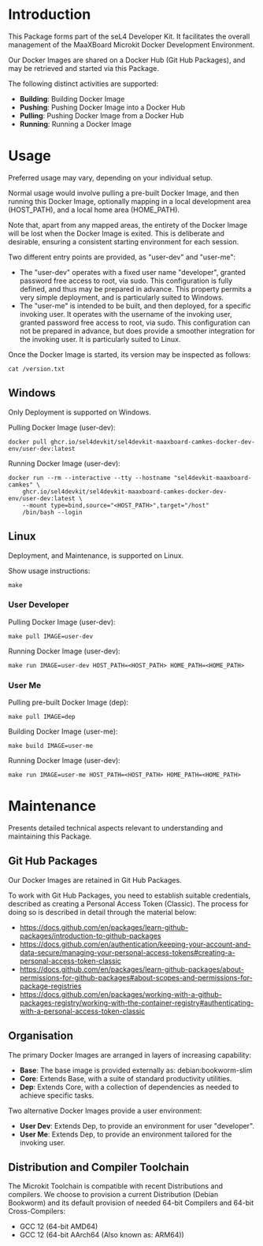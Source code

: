 # Introduction

This Package forms part of the seL4 Developer Kit. It facilitates the overall
management of the MaaXBoard Microkit Docker Development Environment.

Our Docker Images are shared on a Docker Hub (Git Hub Packages), and may be
retrieved and started via this Package.

The following distinct activities are supported:
* __Building__: Building Docker Image
* __Pushing__: Pushing Docker Image into a Docker Hub
* __Pulling__: Pushing Docker Image from a Docker Hub
* __Running__: Running a Docker Image

# Usage

Preferred usage may vary, depending on your individual setup.

Normal usage would involve pulling a pre-built Docker Image, and then running
this Docker Image, optionally mapping in a local development area (HOST_PATH),
and a local home area (HOME_PATH).

Note that, apart from any mapped areas, the entirety of the Docker Image will
be lost when the Docker Image is exited. This is deliberate and desirable,
ensuring a consistent starting environment for each session.

Two different entry points are provided, as "user-dev" and "user-me":
* The "user-dev" operates with a fixed user name "developer", granted password
  free access to root, via sudo. This
  configuration is fully defined, and thus may be prepared in
advance. This property permits a very simple deployment, and is particularly
suited to Windows.
* The "user-me" is intended to be built, and then deployed, for a specific
  invoking user. It operates with the username of the invoking user, granted
password free access to root, via sudo. This configuration can not be prepared
in advance, but does provide a smoother integration for the invoking user. It
is particularly suited to Linux.

Once the Docker Image is started, its version may be inspected as follows:
```
cat /version.txt
```

## Windows

Only Deployment is supported on Windows.

Pulling Docker Image (user-dev):
```
docker pull ghcr.io/sel4devkit/sel4devkit-maaxboard-camkes-docker-dev-env/user-dev:latest
```

Running Docker Image (user-dev):
```
docker run --rm --interactive --tty --hostname "sel4devkit-maaxboard-camkes" \
    ghcr.io/sel4devkit/sel4devkit-maaxboard-camkes-docker-dev-env/user-dev:latest \
    --mount type=bind,source="<HOST_PATH>",target="/host"
    /bin/bash --login
```

## Linux

Deployment, and Maintenance, is supported on Linux.

Show usage instructions:
```
make
```

### User Developer

Pulling Docker Image (user-dev):
```
make pull IMAGE=user-dev
```

Running Docker Image (user-dev):
```
make run IMAGE=user-dev HOST_PATH=<HOST_PATH> HOME_PATH=<HOME_PATH>
```

### User Me

Pulling pre-built Docker Image (dep):
```
make pull IMAGE=dep
```

Building Docker Image (user-me):
```
make build IMAGE=user-me
```

Running Docker Image (user-dev):
```
make run IMAGE=user-me HOST_PATH=<HOST_PATH> HOME_PATH=<HOME_PATH>
```

# Maintenance

Presents detailed technical aspects relevant to understanding and maintaining
this Package.

## Git Hub Packages

Our Docker Images are retained in Git Hub Packages.

To work with Git Hub Packages, you need to establish suitable credentials,
described as creating a Personal Access Token (Classic). The process for doing
so is described in detail through the material below:
* https://docs.github.com/en/packages/learn-github-packages/introduction-to-github-packages
* https://docs.github.com/en/authentication/keeping-your-account-and-data-secure/managing-your-personal-access-tokens#creating-a-personal-access-token-classic
* https://docs.github.com/en/packages/learn-github-packages/about-permissions-for-github-packages#about-scopes-and-permissions-for-package-registries
* https://docs.github.com/en/packages/working-with-a-github-packages-registry/working-with-the-container-registry#authenticating-with-a-personal-access-token-classic

## Organisation 

The primary Docker Images are arranged in layers of increasing capability:
* __Base__: The base image is provided externally as: debian:bookworm-slim
* __Core__: Extends Base, with a suite of standard productivity
  utilities.
* __Dep__: Extends Core, with a collection of dependencies as needed to
  achieve specific tasks.

Two alternative Docker Images provide a user environment:
* __User Dev__: Extends Dep, to provide an environment for user "developer".
* __User Me__: Extends Dep, to provide an environment tailored for the
  invoking user.

## Distribution and Compiler Toolchain

The Microkit Toolchain is compatible with recent Distributions and compilers.
We choose to provision a current Distribution (Debian Bookworm) and its
default provision of needed 64-bit Compilers and 64-bit Cross-Compilers:
* GCC 12 (64-bit AMD64)
* GCC 12 (64-bit AArch64 (Also known as: ARM64))
